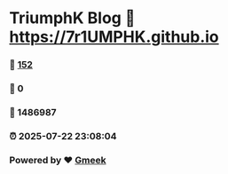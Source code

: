 # TriumphK Blog :link: https://7r1UMPHK.github.io 
### :page_facing_up: [152](https://7r1UMPHK.github.io/tag.html) 
### :speech_balloon: 0 
### :hibiscus: 1486987 
### :alarm_clock: 2025-07-22 23:08:04 
### Powered by :heart: [Gmeek](https://github.com/Meekdai/Gmeek)

